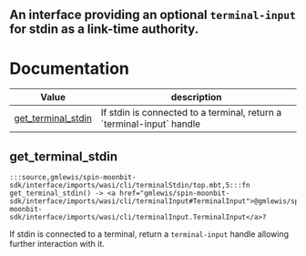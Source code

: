 An interface providing an optional `terminal-input` for stdin as a
link-time authority.
---
# Documentation
|Value|description|
|---|---|
|[get\_terminal\_stdin](#get_terminal_stdin)| If stdin is connected to a terminal, return a \`terminal-input\` handle|

## get\_terminal\_stdin

```moonbit
:::source,gmlewis/spin-moonbit-sdk/interface/imports/wasi/cli/terminalStdin/top.mbt,5:::fn get_terminal_stdin() -> <a href="gmlewis/spin-moonbit-sdk/interface/imports/wasi/cli/terminalInput#TerminalInput">@gmlewis/spin-moonbit-sdk/interface/imports/wasi/cli/terminalInput.TerminalInput</a>?
```
 If stdin is connected to a terminal, return a `terminal-input` handle
allowing further interaction with it.
